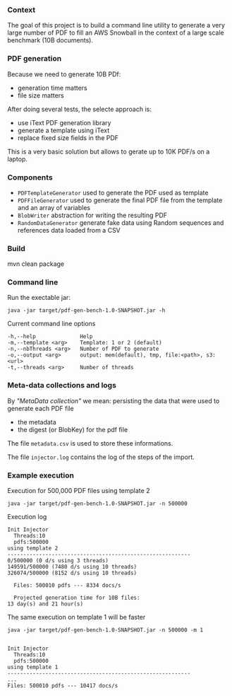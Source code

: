 
### Context

The goal of this project is to build a command line utility to generate a very large number of PDF to fill an AWS Snowball in the context of a large scale benchmark (10B documents).

### PDF generation

Because we need to generate 10B PDf:

 - generation time matters
 - file size matters

After doing several tests, the selecte approach is:

 - use iText PDF generation library
 - generate a template using iText
 - replace fixed size fields in the PDF

This is a very basic solution but allows to gerate up to 10K PDF/s on a laptop.

### Components

 - `PDFTemplateGenerator` used to generate the PDF used as template
 - `PDFFileGenerator` used to generate the final PDF file from the template and an array of variables
 - `BlobWriter` abstraction for writing the resulting PDF
 - `RandomDataGenerator` generate fake data using Random sequences and references data loaded from a CSV

### Build

   mvn clean package

### Command line

Run the exectable jar:

    java -jar target/pdf-gen-bench-1.0-SNAPSHOT.jar -h

Current command line options 

    -h,--help              Help
    -m,--template <arg>    Template: 1 or 2 (default)
    -n,--nbThreads <arg>   Number of PDF to generate
    -o,--output <arg>      output: mem(default), tmp, file:<path>, s3:<url>
    -t,--threads <arg>     Number of threads

### Meta-data collections and logs

By *"MetaData collection"* we mean: persisting the data that were used to generate each PDF file

 - the metadata 
 - the digest (or BlobKey) for the pdf file 

The file `metadata.csv` is used to store these informations.

The file `injector.log` contains the log of the steps of the import.

### Example execution

Execution for 500,000 PDF files using template 2

    java -jar target/pdf-gen-bench-1.0-SNAPSHOT.jar -n 500000

Execution log

    Init Injector
      Threads:10
      pdfs:500000
    using template 2
    ----------------------------------------------------------
    0/500000 (0 d/s using 3 threads)
    149591/500000 (7480 d/s using 10 threads)
    326074/500000 (8152 d/s using 10 threads)

      Files: 500010 pdfs --- 8334 docs/s

      Projected generation time for 10B files: 
    13 day(s) and 21 hour(s)

The same execution on template 1 will be faster

    java -jar target/pdf-gen-bench-1.0-SNAPSHOT.jar -n 500000 -m 1


    Init Injector
      Threads:10
      pdfs:500000
    using template 1
    ----------------------------------------------------------
    ... 
    Files: 500010 pdfs --- 10417 docs/s

